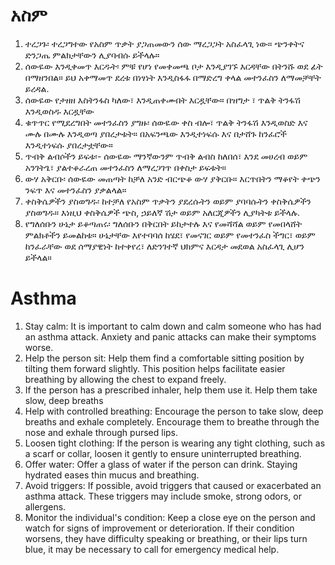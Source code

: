 # አስም 

1. ተረጋጉ፡ ተረጋግተው የአስም ጥቃት ያጋጠመውን ሰው ማረጋጋት አስፈላጊ ነው። ጭንቀትና ድንጋጤ ምልክታቸውን ሊያባብሱ ይችላሉ።
2. ሰውዬው እንዲቀመጥ እርዱት፡ ምቹ የሆነ የመቀመጫ ቦታ እንዲያገኙ እርዳቸው በትንሹ ወደ ፊት በማዘንበል። ይህ አቀማመጥ ደረቱ በነፃነት እንዲስፋፋ በማድረግ ቀላል መተንፈስን ለማመቻቸት ይረዳል.
3. ሰውዬው የታዘዘ እስትንፋስ ካለው፣ እንዲጠቀሙበት እርዷቸው። በዝግታ ፣ ጥልቅ ትንፋሽ እንዲወስዱ እርዷቸው
4. ቁጥጥር የሚደረግበት መተንፈስን ያግዙ፡ ሰውዬው ቀስ ብሎ፣ ጥልቅ ትንፋሽ እንዲወስድ እና ሙሉ በሙሉ እንዲወጣ ያበረታቱት። በአፍንጫው እንዲተነፍሱ እና በታሸጉ ከንፈሮች እንዲተነፍሱ ያበረታቷቸው።
5. ጥብቅ ልብሶችን ይፍቱ፡- ሰውዬው ማንኛውንም ጥብቅ ልብስ ከለበሰ፣ እንደ መሀረብ ወይም አንገትጌ፣ ያልተቆራረጠ መተንፈስን ለማረጋገጥ በቀስታ ይፍቱት።
6. ውሃ አቅርቡ፡ ሰውዬው መጠጣት ከቻለ አንድ ብርጭቆ ውሃ ያቅርቡ። እርጥበትን ማቆየት ቀጭን ንፍጥ እና መተንፈስን ያቃልላል።
7. ቀስቅሴዎችን ያስወግዱ፡ ከተቻለ የአስም ጥቃትን ያደረሱትን ወይም ያባባሱትን ቀስቅሴዎችን ያስወግዱ። እነዚህ ቀስቅሴዎች ጭስ, ኃይለኛ ሽታ ወይም አለርጂዎችን ሊያካትቱ ይችላሉ.
8. የግለሰቡን ሁኔታ ይቆጣጠሩ፡ ግለሰቡን በቅርበት ይከታተሉ እና የመሻሻል ወይም የመበላሸት ምልክቶችን ይመልከቱ። ሁኔታቸው እየተባባሰ ከሄደ፣ የመናገር ወይም የመተንፈስ ችግር፣ ወይም ከንፈራቸው ወደ ሰማያዊነት ከተቀየረ፣ ለድንገተኛ ህክምና እርዳታ መደወል አስፈላጊ ሊሆን ይችላል።

# Asthma 
1. Stay calm: It is important to calm down and calm someone who has had an asthma attack. Anxiety and panic attacks can make their symptoms worse. 
2. Help the person sit: Help them find a comfortable sitting position by tilting them forward slightly. This position helps facilitate easier breathing by allowing the chest to expand freely. 
3. If the person has a prescribed inhaler, help them use it. Help them take slow, deep breaths 
4. Help with controlled breathing: Encourage the person to take slow, deep breaths and exhale completely. Encourage them to breathe through the nose and exhale through pursed lips. 
5. Loosen tight clothing: If the person is wearing any tight clothing, such as a scarf or collar, loosen it gently to ensure uninterrupted breathing. 
6. Offer water: Offer a glass of water if the person can drink. Staying hydrated eases thin mucus and breathing. 
7. Avoid triggers: If possible, avoid triggers that caused or exacerbated an asthma attack. These triggers may include smoke, strong odors, or allergens. 
8. Monitor the individual's condition: Keep a close eye on the person and watch for signs of improvement or deterioration. 
If their condition worsens, they have difficulty speaking or breathing, or their lips turn blue, it may be necessary to call for emergency medical help.